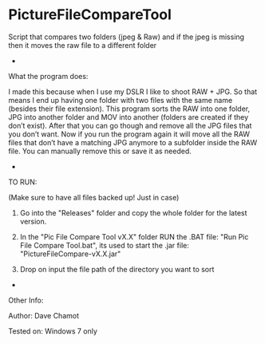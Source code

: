 # PictureFileCompareTool
Script that compares two folders (jpeg & Raw) and if the jpeg is missing then it moves the raw file to a different folder

-
What the program does:

I made this because when I use my DSLR I like to shoot RAW + JPG. So that means I end up having one folder with two files with the same name (besides their file extension).
This program sorts the RAW into one folder, JPG into another folder and MOV into another (folders are created if they don’t exist).
After that you can go though and remove all the JPG files that you don’t want. 
Now if you run the program again it will move all the RAW files that don’t have a matching JPG anymore to a subfolder inside the RAW file. You can manually remove this or save it as needed.


-
TO RUN:

(Make sure to have all files backed up! Just in case)

1. Go into the "Releases" folder and copy the whole folder for the latest version.

2. In the "Pic File Compare Tool vX.X" folder RUN the .BAT file: "Run Pic File Compare Tool.bat", its used to start the .jar file: "PictureFileCompare-vX.X.jar"

3. Drop on input the file path of the directory you want to sort


-
Other Info:

Author: Dave Chamot

Tested on: Windows 7 only

